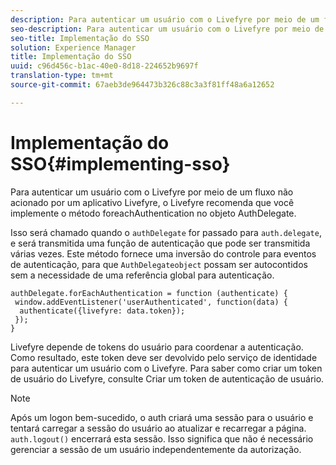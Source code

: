```yaml
---
description: Para autenticar um usuário com o Livefyre por meio de um fluxo não acionado por um aplicativo Livefyre, o Livefyre recomenda que você implemente o método foreachAuthentication no objeto AuthDelegate.
seo-description: Para autenticar um usuário com o Livefyre por meio de um fluxo não acionado por um aplicativo Livefyre, o Livefyre recomenda que você implemente o método foreachAuthentication no objeto AuthDelegate.
seo-title: Implementação do SSO
solution: Experience Manager
title: Implementação do SSO
uuid: c96d456c-b1ac-40e0-8d18-224652b9697f
translation-type: tm+mt
source-git-commit: 67aeb3de964473b326c88c3a3f81ff48a6a12652

---
```



# Implementação do SSO{#implementing-sso}

Para autenticar um usuário com o Livefyre por meio de um fluxo não acionado por um aplicativo Livefyre, o Livefyre recomenda que você implemente o método foreachAuthentication no objeto AuthDelegate.

Isso será chamado quando o `authDelegate` for passado para `auth.delegate`, e será transmitida uma função de autenticação que pode ser transmitida várias vezes. Este método fornece uma inversão do controle para eventos de autenticação, para que `AuthDelegateobject` possam ser autocontidos sem a necessidade de uma referência global para autenticação.

```
authDelegate.forEachAuthentication = function (authenticate) { 
 window.addEventListener('userAuthenticated', function(data) { 
  authenticate({livefyre: data.token}); 
 }); 
}
```

Livefyre depende de tokens do usuário para coordenar a autenticação. Como resultado, este token deve ser devolvido pelo serviço de identidade para autenticar um usuário com o Livefyre. Para saber como criar um token de usuário do Livefyre, consulte Criar um token de autenticação de usuário.

>[!NOTE]
>
>Após um logon bem-sucedido, o auth criará uma sessão para o usuário e tentará carregar a sessão do usuário ao atualizar e recarregar a página. `auth.logout()` encerrará esta sessão. Isso significa que não é necessário gerenciar a sessão de um usuário independentemente da autorização.

